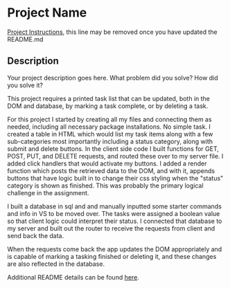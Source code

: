 # Project Name

[Project Instructions](./INSTRUCTIONS.md), this line may be removed once you have updated the README.md

## Description

Your project description goes here. What problem did you solve? How did you solve it?

This project requires a printed task list that can be updated, both in the DOM and database, by marking a task complete, or by deleting a task.

For this project I started by creating all my files and connecting them as needed, including all necessary package installations.  No simple task.  I created a table in HTML which would list my task items along with a few sub-categories most importantly including a status category, along with submit and delete buttons.  In the client side code I built functions for GET, POST, PUT, and DELETE requests, and routed these over to my server file.  I added click handlers that would activate my buttons.  I added a render function which posts the retrieved data to the DOM, and with it, appends buttons that have logic built in to change their css styling when the "status" category is shown as finished.  This was probably the primary logical challenge in the assignment.  

I built a database in sql and and manually inputted some starter commands and info in VS to be moved over.  The tasks were assigned a boolean value so that client logic could interpret their status.  I connected that database to my server and built out the router to receive the requests from client and send back the data.

When the requests come back the app updates the DOM appropriately and is capable of marking a tasking finished or deleting it, and these changes are also reflected in the database.





Additional README details can be found [here](https://github.com/PrimeAcademy/readme-template/blob/master/README.md).
